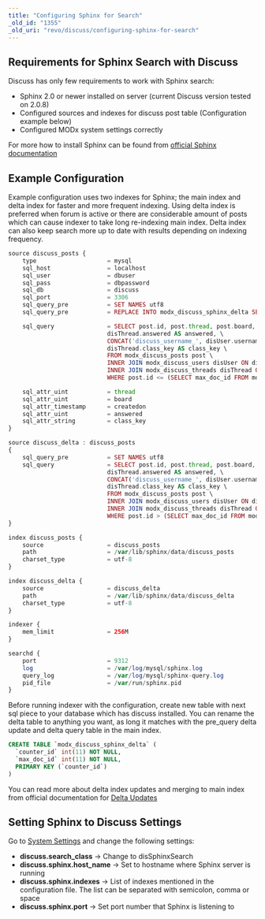 ```yaml
---
title: "Configuring Sphinx for Search"
_old_id: "1355"
_old_uri: "revo/discuss/configuring-sphinx-for-search"
---
```


## Requirements for Sphinx Search with Discuss

Discuss has only few requirements to work with Sphinx search:

- Sphinx 2.0 or newer installed on server (current Discuss version tested on 2.0.8)
- Configured sources and indexes for discuss post table (Configuration example below)
- Configured MODx system settings correctly

For more how to install Sphinx can be found from [official Sphinx documentation](http://sphinxsearch.com/docs/)

## Example Configuration

Example configuration uses two indexes for Sphinx; the main index and delta index for faster and more frequent indexing. Using delta index is preferred when forum is active or there are considerable amount of posts which can cause indexer to take long re-indexing main index. Delta index can also keep search more up to date with results depending on indexing frequency.

``` php
source discuss_posts {
    type                    = mysql
    sql_host                = localhost
    sql_user                = dbuser
    sql_pass                = dbpassword
    sql_db                  = discuss
    sql_port                = 3306
    sql_query_pre           = SET NAMES utf8
    sql_query_pre           = REPLACE INTO modx_discuss_sphinx_delta SELECT 1, IF (MAX(post_first) >= MAX(post_last), MAX(post_first), MAX(post_last)) FROM modx_discuss_threads WHERE private = 0

    sql_query               = SELECT post.id, post.thread, post.board, post.title, post.message, UNIX_TIMESTAMP(post.createdon) AS createdon, \
                            disThread.answered AS answered, \
                            CONCAT('discuss_username_', disUser.username) AS username, CONCAT('discuss_user_id_', post.author) AS userid, \
                            disThread.class_key AS class_key \
                            FROM modx_discuss_posts post \
                            INNER JOIN modx_discuss_users disUser ON disUser.id = post.author \
                            INNER JOIN modx_discuss_threads disThread ON disThread.id = post.thread \
                            WHERE post.id <= (SELECT max_doc_id FROM modx_discuss_sphinx_delta WHERE counter_id = 1) AND disThread.private = 0

    sql_attr_uint           = thread
    sql_attr_uint           = board
    sql_attr_timestamp      = createdon
    sql_attr_uint           = answered
    sql_attr_string         = class_key
}

source discuss_delta : discuss_posts
{
    sql_query_pre           = SET NAMES utf8
    sql_query               = SELECT post.id, post.thread, post.board, post.title, post.message, UNIX_TIMESTAMP(post.createdon) AS createdon, \
                            disThread.answered AS answered, \
                            CONCAT('discuss_username_', disUser.username) AS username, CONCAT('discuss_user_id_', post.author) AS userid, \
                            disThread.class_key AS class_key \
                            FROM modx_discuss_posts post \
                            INNER JOIN modx_discuss_users disUser ON disUser.id = post.author \
                            INNER JOIN modx_discuss_threads disThread ON disThread.id = post.thread \
                            WHERE post.id > (SELECT max_doc_id FROM modx_discuss_sphinx_delta WHERE counter_id = 1) AND disThread.private = 0
}

index discuss_posts {
    source                  = discuss_posts
    path                    = /var/lib/sphinx/data/discuss_posts
    charset_type            = utf-8
}

index discuss_delta {
    source                  = discuss_delta
    path                    = /var/lib/sphinx/data/discuss_delta
    charset_type            = utf-8
}

indexer {
    mem_limit               = 256M
}

searchd {
    port                    = 9312
    log                     = /var/log/mysql/sphinx.log
    query_log               = /var/log/mysql/sphinx-query.log
    pid_file                = /var/run/sphinx.pid
}
```

Before running indexer with the configuration, create new table with next sql piece to your database which has discuss installed. You can rename the delta table to anything you want, as long it matches with the pre\_query delta update and delta query table in the main index.

``` sql
CREATE TABLE `modx_discuss_sphinx_delta` (
  `counter_id` int(11) NOT NULL,
  `max_doc_id` int(11) NOT NULL,
  PRIMARY KEY (`counter_id`)
)
```

You can read more about delta index updates and merging to main index from official documentation for [Delta Updates](http://sphinxsearch.com/docs/manual-2.0.8.html#delta-updates)

## Setting Sphinx to Discuss Settings

Go to [System Settings](administering-your-site/settings/system-settings "System Settings") and change the following settings:

- **discuss.search\_class** -> Change to disSphinxSearch
- **discuss.sphinx.host\_name** -> Set to hostname where Sphinx server is running
- **discuss.sphinx.indexes** -> List of indexes mentioned in the configuration file. The list can be separated with semicolon, comma or space
- **discuss.sphinx.port** -> Set port number that Sphinx is listening to